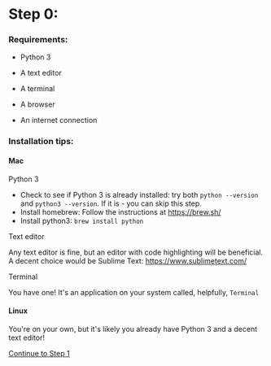 # Step 0:

### Requirements:

* Python 3

* A text editor

* A terminal

* A browser

* An internet connection


### Installation tips:

#### Mac

Python 3

* Check to see if Python 3 is already installed: try both `python --version` and `python3 --version`. If it is - you can skip this step.
* Install homebrew: Follow the instructions at https://brew.sh/
* Install python3: `brew install python`

Text editor

Any text editor is fine, but an editor with code highlighting will be beneficial. A decent choice would be Sublime Text: https://www.sublimetext.com/

Terminal

You have one! It's an application on your system called, helpfully, `Terminal`

#### Linux

You're on your own, but it's likely you already have Python 3 and a decent text editor!

[Continue to Step 1](/steps/1.md)

